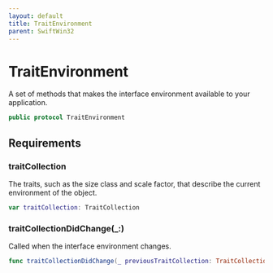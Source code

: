 ```yaml
---
layout: default
title: TraitEnvironment
parent: SwiftWin32
---
```

# TraitEnvironment

A set of methods that makes the interface environment available to your
application.

``` swift
public protocol TraitEnvironment 
```

## Requirements

### traitCollection

The traits, such as the size class and scale factor, that describe the
current environment of the object.

``` swift
var traitCollection: TraitCollection 
```

### traitCollectionDidChange(\_:​)

Called when the interface environment changes.

``` swift
func traitCollectionDidChange(_ previousTraitCollection: TraitCollection?)
```
